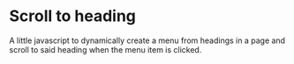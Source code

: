 # Scroll to heading

A little javascript to dynamically create a menu from headings in a page and scroll to said heading when the menu item is clicked.